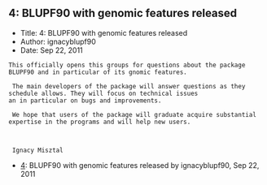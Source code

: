 ## 4: BLUPF90 with genomic features released

- Title: 4: BLUPF90 with genomic features released
- Author: ignacyblupf90
- Date: Sep 22, 2011

```
This officially opens this groups for questions about the package BLUPF90 and in particular of its gnomic features.

 The main developers of the package will answer questions as they schedule allows. They will focus on technical issues
an in particular on bugs and improvements. 

 We hope that users of the package will graduate acquire substantial expertise in the programs and will help new users.



 Ignacy Misztal
```

- [4](0004.md): BLUPF90 with genomic features released by ignacyblupf90, Sep 22, 2011
